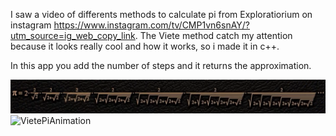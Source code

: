 I saw a video of differents methods to calculate pi from Exploratiorium on instagram https://www.instagram.com/tv/CMP1vn6snAY/?utm_source=ig_web_copy_link.
The Viete method catch my attention because it looks really cool and how it works, so i made it in c++.

In this app you add the number of steps and it returns the approximation.

![VietePiImage](https://github.com/MartinLingeri/PiVieteC/blob/master/Readme%20images/VietePiEcuation.png)
![VietePiAnimation](https://github.com/MartinLingeri/PiVieteC/blob/master/Readme%20images/VietePiAnimation.gif)
